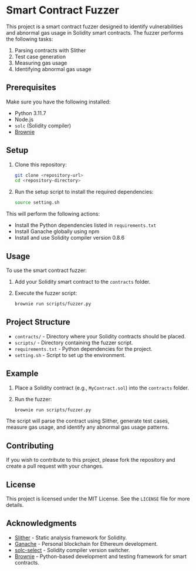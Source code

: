 # Smart Contract Fuzzer

This project is a smart contract fuzzer designed to identify vulnerabilities and abnormal gas usage in Solidity smart contracts. The fuzzer performs the following tasks:

1. Parsing contracts with Slither
2. Test case generation
3. Measuring gas usage
4. Identifying abnormal gas usage

## Prerequisites

Make sure you have the following installed:

- Python 3.11.7
- Node.js
- `solc` (Solidity compiler)
- [Brownie](https://eth-brownie.readthedocs.io/en/stable/install.html)

## Setup

1. Clone this repository:
    ```sh
    git clone <repository-url>
    cd <repository-directory>
    ```

2. Run the setup script to install the required dependencies:
    ```sh
    source setting.sh
    ```

This will perform the following actions:
- Install the Python dependencies listed in `requirements.txt`
- Install Ganache globally using npm
- Install and use Solidity compiler version 0.8.6

## Usage

To use the smart contract fuzzer:

1. Add your Solidity smart contract to the `contracts` folder.

2. Execute the fuzzer script:
    ```sh
    brownie run scripts/fuzzer.py
    ```

## Project Structure

- `contracts/` - Directory where your Solidity contracts should be placed.
- `scripts/` - Directory containing the fuzzer script.
- `requirements.txt` - Python dependencies for the project.
- `setting.sh` - Script to set up the environment.

## Example

1. Place a Solidity contract (e.g., `MyContract.sol`) into the `contracts` folder.

2. Run the fuzzer:
    ```sh
    brownie run scripts/fuzzer.py
    ```

The script will parse the contract using Slither, generate test cases, measure gas usage, and identify any abnormal gas usage patterns.

## Contributing

If you wish to contribute to this project, please fork the repository and create a pull request with your changes.

## License

This project is licensed under the MIT License. See the `LICENSE` file for more details.

## Acknowledgments

- [Slither](https://github.com/crytic/slither) - Static analysis framework for Solidity.
- [Ganache](https://www.trufflesuite.com/ganache) - Personal blockchain for Ethereum development.
- [solc-select](https://github.com/crytic/solc-select) - Solidity compiler version switcher.
- [Brownie](https://eth-brownie.readthedocs.io/en/stable/) - Python-based development and testing framework for smart contracts.
